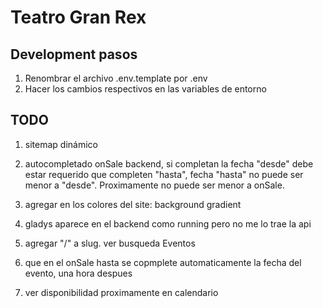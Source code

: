 # Teatro Gran Rex

## Development pasos

1. Renombrar el archivo .env.template por .env
2. Hacer los cambios respectivos en las variables de entorno

## TODO 

1. sitemap dinámico

2. autocompletado onSale backend, si completan la fecha "desde" debe estar requerido que completen "hasta", fecha "hasta" no puede ser menor a "desde". Proximamente no puede ser menor a onSale.

3. agregar en los colores del site: background gradient

5. gladys aparece en el backend como running pero no me lo trae la api

6. agregar "/" a slug. ver busqueda Eventos

7. que en el onSale hasta se copmplete automaticamente la fecha del evento, una hora despues

8. ver disponibilidad proximamente en calendario

